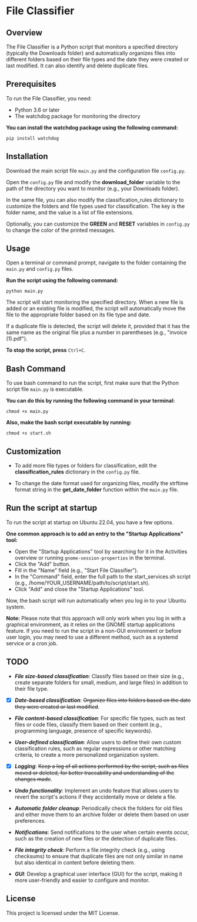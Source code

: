 # File Classifier

## Overview

The File Classifier is a Python script that monitors a specified directory (typically the Downloads folder) and automatically organizes files into different folders based on their file types and the date they were created or last modified. It can also identify and delete duplicate files.

## Prerequisites

To run the File Classifier, you need:

- Python 3.6 or later
- The watchdog package for monitoring the directory

**You can install the watchdog package using the following command:**

```
pip install watchdog
```

## Installation

Download the main script file `main.py` and the configuration file `config.py`.

Open the `config.py` file and modify the **download_folder** variable to the path of the directory you want to monitor (e.g., your Downloads folder).

In the same file, you can also modify the classification_rules dictionary to customize the folders and file types used for classification. The key is the folder name, and the value is a list of file extensions.

Optionally, you can customize the **GREEN** and **RESET** variables in `config.py` to change the color of the printed messages.

## Usage

Open a terminal or command prompt, navigate to the folder containing the `main.py` and `config.py` files.

**Run the script using the following command:**

```
python main.py
```

The script will start monitoring the specified directory. When a new file is added or an existing file is modified, the script will automatically move the file to the appropriate folder based on its file type and date.

If a duplicate file is detected, the script will delete it, provided that it has the same name as the original file plus a number in parentheses (e.g., "invoice (1).pdf").

**To stop the script, press** `Ctrl+C`.

## Bash Command

To use bash command to run the script, first make sure that the Python script file `main.py` is executable. 

**You can do this by running the following command in your terminal:**

```
chmod +x main.py
```

**Also, make the bash script executable by running:**

```
chmod +x start.sh
```

## Customization

- To add more file types or folders for classification, edit the **classification_rules** dictionary in the `config.py` file.

- To change the date format used for organizing files, modify the strftime format string in the **get_date_folder** function within the `main.py` file.

## Run the script at startup

To run the script at startup on Ubuntu 22.04, you have a few options.

**One common approach is to add an entry to the "Startup Applications" tool:**

- Open the "Startup Applications" tool by searching for it in the Activities overview or running `gnome-session-properties` in the terminal.
- Click the "Add" button.
- Fill in the "Name" field (e.g., "Start File Classifier").
- In the "Command" field, enter the full path to the start_services.sh script (e.g., /home/YOUR_USERNAME/path/to/script/start.sh).
- Click "Add" and close the "Startup Applications" tool.

Now, the bash script will run automatically when you log in to your Ubuntu system.

**Note:** Please note that this approach will only work when you log in with a graphical environment, as it relies on the GNOME startup applications feature. If you need to run the script in a non-GUI environment or before user login, you may need to use a different method, such as a systemd service or a cron job.

## TODO

- **_File size-based classification_**: Classify files based on their size (e.g., create separate folders for small, medium, and large files) in addition to their file type.

- [x] **_Date-based classification_**: ~~Organize files into folders based on the date they were created or last modified~~.

- **_File content-based classification_**: For specific file types, such as text files or code files, classify them based on their content (e.g., programming language, presence of specific keywords).

- **_User-defined classification_**: Allow users to define their own custom classification rules, such as regular expressions or other matching criteria, to create a more personalized organization system.

- [x] **_Logging_**: ~~Keep a log of all actions performed by the script, such as files moved or deleted, for better traceability and understanding of the changes made~~.

- **_Undo functionality_**: Implement an undo feature that allows users to revert the script's actions if they accidentally move or delete a file.

- **_Automatic folder cleanup_**: Periodically check the folders for old files and either move them to an archive folder or delete them based on user preferences.

- **_Notifications_**: Send notifications to the user when certain events occur, such as the creation of new files or the detection of duplicate files.

- **_File integrity check_**: Perform a file integrity check (e.g., using checksums) to ensure that duplicate files are not only similar in name but also identical in content before deleting them.

- **_GUI_**: Develop a graphical user interface (GUI) for the script, making it more user-friendly and easier to configure and monitor.

## License

This project is licensed under the MIT License.